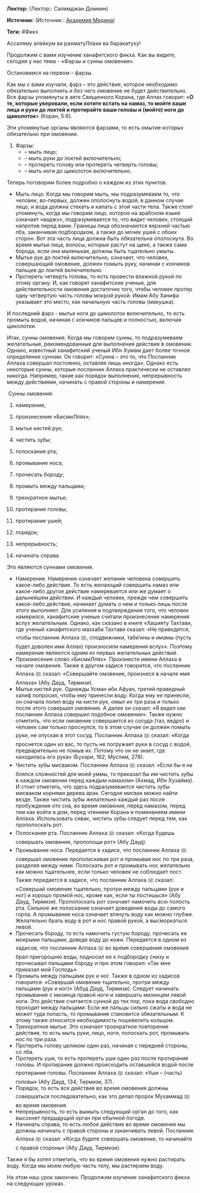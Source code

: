 **Лектор:** (Лектор:: Салимджан Домнин)

**Источник:** (Источник:: [Академия Медина](https://web.medinaschool.org/school/))

**Теги:** #Фикх

Ассаляму алейкум ва рахматуЛлахи ва баракатуху!


Продолжим с вами изучение ханафитского фикха. Как вы видите, сегодня у нас тема - «Фарзы и сунны омовения».


Остановимся на первом – фарзы.


Как мы с вами изучали, фарз – это действие, которое необходимо обязательно выполнить и без чего омовение не будет действительно. Все фарзы упомянуты в аяте Священного Корана, где Аллах говорит: «**О те, которые уверовали, если хотите встать на намаз, то мойте ваши лица и руки до локтей и протирайте ваши головы и (мойте) ноги до щиколоток**» (Коран, 5:6).


Эти упомянутые органы являются фарзами, то есть омытие которых обязательно при омовении.


1. Фарзы:
	* – мыть лицо;
	* – мыть руки до локтей включительно;
	* – протереть голову или протереть четверть головы;
	* – мыть ноги до щиколоток включительно.


Теперь поговорим более подробно о каждом из этих пунктов.


* Мыть лицо. Когда мы говорим мыть, мы подразумеваем то, что человек, во-первых, должен ополоснуть водой, в данном случае лицо, и вода должна стекать и капать с этой части тела. Также стоит упомянуть, когда мы говорим лицо, которое на арабском языке означает «ваджх», подразумевается то, что видит человек, стоящий напротив перед вами. Границы лица обозначаются верхней частью лба, заканчивая подбородком, а также до мочек ушей с обоих сторон. Вот эта часть лица должна быть обязательна ополоснута. Во время мытья лица, волосы, которые растут на щеке, а также сама борода, если она маленькая, должны быть тщательно умыты.
* Мытье рук до локтей включительно, означает, что человек, совершающий омовение, должен помыть руку, начиная с кончиков пальцев до локтей включительно.
* Протереть четверть головы, то есть провести влажной рукой по этому органу. И, как говорят ханафитские ученые, для действительности омовения достаточно того, чтобы человек протер одну четвертую часть головы мокрой рукой. Имам Абу Ханифа указывает это место, как начальную часть головы (макушка).


И последний фарз - мытье ноги до щиколоток включительно, то есть промыть водой, начиная с кончиков пальцев и полностью, включая щиколотки.


Итак, сунны омовения. Когда мы говорим сунны, то подразумеваем желательные, рекомендованные для выполнения действия в омовении. Однако, известный ханафитский ученый Ибн Хумам дает более точное определение суннам. Он говорит: «Сунна – это то, что Посланник Аллаха совершал постоянно, оставляя лишь иногда». Однако есть некоторые сунны, которые посланник Аллаха практически не оставлял никогда. Например, такие как порядок выполнения, непрерывность между действиями, начинать с правой стороны и намерение.


 Сунны омовения:


1) намерение;


2) произнесение «БисмиЛлях»;


3) мытье кистей рук;


4) чистить зубы;


5) полоскание рта;


6) промывание носа;


7) прочесать бороду;


8) промыть между пальцами;


9) трехкратное мытье;


10) протирание головы;


11) протирание ушей;


12) порядок;


13) непрерывность;


14) начинать справа.


Это являются суннами омовения.


* Намерение. Намерение означает желание человека совершить какое-либо действие. То есть желающий совершить намаз или какое-либо другое действие намеревается или же думает о дальнейшем действии. И каждый человек, прежде чем совершить какое-либо действие, начинает думать о нем и только лишь после этого выполняет. Для усиления и подтверждения того, что человек намерился, ханафитские ученые считали произнесение намерения вслух желательным. Однако, как сказано в книге «Хашияту Тахтави, где ученый ханафитского мазхаба Тахтави сказал: «Не приводится, чтобы посланник Аллаха ﷺ, сподвижники, таби’ины и имамы (пусть будет доволен ими Аллах) произносили намерения вслух». Поэтому намерение являются одним из первых желательных действий.
* Произнесение слово «БисмиЛлях». Произнести имени Аллаха в начале омовения. Также в другом хадисе говорится, что посланник Аллаха ﷺ сказал: «Совершайте омовение, произнеся в начале имя Аллаха» (Абу Дауд, Тирмизи).
* Мытье кистей рук. Однажды Усман ибн Афуан, третий праведный халиф попросил, чтобы ему принесли воду. Когда ему ее принесли, он сначала полил воду на кисти рук, омыл их три раза и только после этого совершил омовение. А далее он сказал: «Я видел как посланник Аллаха совершил подобное омовение». Также нужно отметить, что если омовение совершается из сосуда (таз, ведро) и человек сам только проснулся, то в этом случае он должен помыть руки, не опуская в этот сосуд. Посланник Аллаха ﷺ сказал: «Когда проснется один из вас, то пусть не погружает руки в сосуд с водой, предварительно не помыв их. Потому что он не знает, где находилась его рука» (Бухари, 162; Муслим, 278).
* Чистить зубы мисваком. Посланник Аллаха ﷺ сказал: «Если бы я не боялся сложностей для моей уммы, то приказал бы им чистить зубы в каждом омовении перед каждым намазом» (Ахмад, Ибн Хузайма). И стоит отметить, что здесь подразумевается чистить зубы мисваком корнями дерева арак. Сегодня мисвак можно найти везде. Также чистить зубы желательно каждый раз после пробуждения ото сна, во время омовения, перед намазом, перед тем как войти в дом, перед чтением Корана и поминанием имени Аллаха. Использовать сивак, чистить зубы следует перед тем, как прополоскать рот.
* Полоскание рта. Посланник Аллаха ﷺ сказал: «Когда будешь совершать омовение, прополощи рот» (Абу Дауд).
* Промывание носа. Передается в хадисе, что посланник Аллаха ﷺ совершал омовение прополаскивая рот и промывая нос по три раза, разделяя между ними. Полоскать рот и промывать нос желательно как можно тщательнее, если только человек не соблюдает пост. Также передается в хадисе, что посланник Аллаха ﷺ сказал: «Совершай омовение тщательно, протри между пальцами (рук и ног) и хорошо промой нос, кроме как, если ты постишься» (Абу Дауд, Тирмизи). Прополоскать рот означает намочить всю полость рта. Сильное же полоскание означает доведение воды до самого горла. А промывание носа означает втянуть воду как можно глубже. Желательно брать воду в рот и нос правой рукой, а высморкаться левой.
* Прочесать бороду, то есть намочить густую бороду, прочесать ее мокрыми пальцами, доведя воду до кожи. Передается в одном из хадисов, что посланник Аллаха ﷺ во время совершения омовения брал пригорошню воды, подносил ее к подбородку снизу и прочесывал пальцами бороду и при этом говорил: «Так мне приказал мой Господь».
* Промыть между пальцами рук и ног. Также в одном из хадисов говорится: «Совершай омовение тщательно, протри между пальцами (рук и ног)» (Абуд Дауд, Тирмизи). Следует начинать промывание с мизинца правой ноги и завершать мизинцем левой ноги. Это действие считается сунной до тех пор, пока вода свободно проходит между пальцами. Если же пальцы сильно сжаты и вода не может туда попасть, то промывание становится обязательным. К этому также относится необходимость пошевелить кольцом.
* Трехкратное мытье. Это означает троекратное повторение действия, то есть мыть руки, лицо, ноги, полоскать рот, промывать нос по три раза.
* Протереть голову целиком один раз, начиная с передней стороны, со лба.
* Протереть уши, то есть протереть уши один раз после протирания головы. И протирание должно происходить оставшейся водой после протирания головы. Посланник Аллаха ﷺ сказал: «Уши – (часть) головы» (Абу Дауд, 134; Тирмизи, 37).
* Порядок, то есть все действия во время омовения должны совершаться последовательно, как это делал пророк Мухаммад ﷺ во время омовения.
* Непрерывность, то есть вымыть следующий орган до того, как высохнет предыдущий орган при обычной погоде.
* Начинать справа, то есть любое действие во время омовения мы должны начинать с правой стороны и заканчивать левой. Посланник Аллаха ﷺ сказал: «Когда будете совершать омовение, то начинайте с правой стороны» (Абу Дауд, Тирмизи).


Также я бы хотел отметить, что во время омовения нужно растирать воду. Когда мы моем любую часть телу, мы растираем воду.


На этом наш урок закончен. Продолжим изучение ханафитского фикха на следующих уроках.

